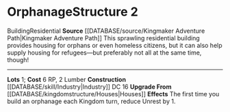 ﻿---
cost: 6 RP, 2 Lumber
id: '44'
level: '2'
name: Orphanage
rarity: Common
rus_type_level: null
source: '[[DATABASE/source/Kingmaker Adventure Path|Kingmaker Adventure Path]]'
trait:
- '[[DATABASE/trait/Building|Building]]'
- '[[DATABASE/trait/Residential|Residential]]'
type: Kingdom Structure

---
# Orphanage<span class="item-type">Structure 2</span>

<span class="item-trait">Building</span><span class="item-trait">Residential</span>
**Source** [[DATABASE/source/Kingmaker Adventure Path|Kingmaker Adventure Path]]
This sprawling residential building provides housing for orphans or even homeless citizens, but it can also help supply housing for refugees—but preferably not all at the same time, though!

---
**Lots** 1; **Cost** 6 RP, 2 Lumber
**Construction** [[DATABASE/skill/Industry|Industry]] DC 16
**Upgrade From** [[DATABASE/kingdomstructure/Houses|Houses]]
**Effects** The first time you build an orphanage each Kingdom turn, reduce Unrest by 1.